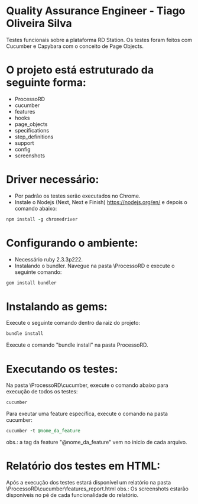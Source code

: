 # Quality Assurance Engineer - Tiago Oliveira Silva
  Testes funcionais sobre a plataforma RD Station. Os testes foram feitos com Cucumber e Capybara com o conceito de Page Objects.

# O projeto está estruturado da seguinte forma:

-  ProcessoRD
-  cucumber
-  features
-  hooks
-  page_objects
-  specifications
-  step_definitions
-  support
-  config
-  screenshots

# Driver necessário:

- Por padrão os testes serão executados no Chrome.
- Instale o Nodejs (Next, Next e Finish) https://nodejs.org/en/ e depois o comando abaixo:

```ruby
npm install -g chromedriver
```

# Configurando o ambiente:

- Necessário ruby 2.3.3p222.
- Instalando o bundler. Navegue na pasta \ProcessoRD e execute o seguinte comando:

```ruby
gem install bundler
```

# Instalando as gems:
Execute o seguinte comando dentro da raiz do projeto:

```ruby
bundle install
```
Execute o comando "bundle install" na pasta ProcessoRD.

# Executando os testes:

Na pasta \ProcessoRD\cucumber, execute o comando abaixo para execução de todos os testes:

```ruby
cucumber
```

Para exeutar uma feature específica, execute o comando na pasta cucumber:

```ruby
cucumber -t @nome_da_feature
```
obs.: a tag da feature "@nome_da_feature" vem no inicio de cada arquivo.

# Relatório dos testes em HTML:
Após a execução dos testes estará disponível um relatório na pasta \ProcessoRD\cucumber\features_report.html
obs.: Os screenshots estarão disponíveis no pé de cada funcionalidade do relatório.

